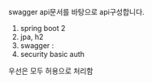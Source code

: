 swagger api문서를 바탕으로 api구성합니다.

1. spring boot 2 
2. jpa, h2
3. swagger : 
4. security basic auth


우선은 모두 허용으로 처리함
